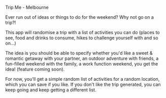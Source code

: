 Trip Me - Melbourne

Ever run out of ideas or things to do for the weekend? Why not go on a trip?!

This app will randomise a trip with a list of activities you can do (places to see, food and drinks to consume, hikes to challenge yourself with and so on...)

The idea is you should be able to specify whether you'd like a sweet & romantic getaway with your partner, an outdoor adventure with friends, a fun-filled weekend with the family, a work function weekend, you get the idea! (feature coming soon).

For now, you'll get a simple random list of activities for a random location, which you can save if you like. If you don't like the trip generated, you can keep going and keep getting a different list.









